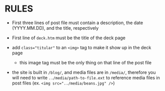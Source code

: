 RULES
=====

- First three lines of post file must contain a description, the date (YYYY.MM.DD), and the title, respectively

- First line of `deck.htm` must be the title of the deck page

- add `class="titular"` to an `<img>` tag to make it show up in the deck page
	- this image tag must be the only thing on that line of the post file

- the site is built in `/blog/`, and media files are in `/media/`, therefore you will need to write `../media/path-to-file.ext` to reference media files in post files (ex. `<img src="../media/beans.jpg" />`)
